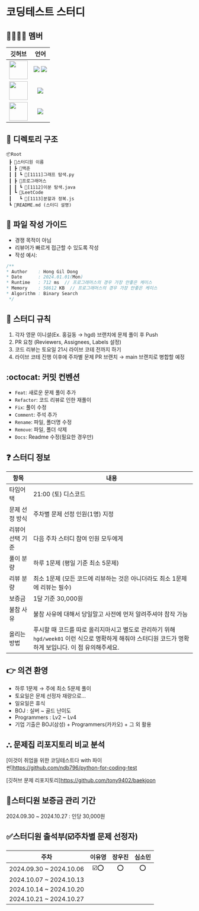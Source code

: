 # 코딩테스트 스터디

## 👨‍👨‍👧‍👦 멤버

| 깃허브 | 언어 |
|--------|:------:|
| <img src="https://avatars.githubusercontent.com/dnwls16071" width="50px;"> | <span><img src="https://img.shields.io/badge/Java-007396.svg?&style=for-the-badge&logo=Java&logoColor=white"/></span> <span><img src="https://img.shields.io/badge/Python-3776AB.svg?&style=for-the-badge&logo=Python&logoColor=white"/></span> |
| <img src="https://avatars.githubusercontent.com/dldbdud314" width="50px;"> | <span><img src="https://img.shields.io/badge/Python-3776AB.svg?&style=for-the-badge&logo=Python&logoColor=white"/></span> |
| <img src="https://avatars.githubusercontent.com/sominshim" width="50px;"> | <span><img src="https://img.shields.io/badge/Python-3776AB.svg?&style=for-the-badge&logo=Python&logoColor=white"/></span> |


## 📂 디렉토리 구조

```
📦Root
 ┣ 📂스터디원 이름
 ┃ ┣ 📂백준
 ┃ ┃ ┗ 📜[1111]그래프 탐색.py
 ┃ ┣ 📂프로그래머스
 ┃ ┃ ┗ 📜[1112]이분 탐색.java
 ┃ ┗ 📂LeetCode
 ┃   ┗ 📜[1113]분할과 정복.js
 ┗ 📜README.md (스터디 설명)
```

## 📝 파일 작성 가이드

- 경쟁 목적이 아님
- 리뷰어가 빠르게 접근할 수 있도록 작성
- 작성 예시:

```java
/**
* Author    : Hong Gil Dong
* Date      : 2024.01.01(Mon)
* Runtime   : 712 ms  // 프로그래머스의 경우 가장 안좋은 케이스
* Memory    : 58612 KB  // 프로그래머스의 경우 가장 안좋은 케이스
* Algorithm : Binary Search
 */
```

## 🚫 스터디 규칙

1. 각자 영문 이니셜(Ex. 홍길동 → hgd) 브랜치에 문제 풀이 후 Push
2. PR 요청 (Reviewers, Assignees, Labels 설정)
3. 코드 리뷰는 토요일 21시 라이브 코테 전까지 하기
4. 라이브 코테 진행 이후에 주차별 문제 PR 브랜치 → main 브랜치로 병합할 예정

## :octocat: 커밋 컨벤션

- `Feat`: 새로운 문제 풀이 추가
- `Refactor`: 코드 리뷰로 인한 재풀이
- `Fix`: 풀이 수정
- `Comment`: 주석 추가
- `Rename`: 파일, 폴더명 수정
- `Remove`: 파일, 폴더 삭제
- `Docs`: Readme 수정(필요한 경우만)

## ❓ 스터디 정보

| 항목 | 내용 |
|------|------|
| 타임어택 | 21:00 (토) 디스코드 |
| 문제 선정 방식 | 주차별 문제 선정 인원(1명) 지정 |
| 리뷰어 선택 기준 | 다음 주차 스터디 참여 인원 모두에게 |
| 풀이 분량 | 하루 1문제 (평일 기준 최소 5문제)  |
| 리뷰 분량 | 최소 1문제 (모든 코드에 리뷰하는 것은 아니더라도 최소 1문제에 리뷰는 필수) |
| 보증금 | 1달 기준 30,000원 |
| 불참 사유 | 불참 사유에 대해서 당일말고 사전에 먼저 알려주셔야 참작 가능 |
| 올리는 방법 | 푸시할 때 코드를 따로 올리지마시고 별도로 관리하기 위해 `hgd/week01` 이런 식으로 명확하게 해줘야 스터디원 코드가 명확하게 보입니다. 이 점 유의해주세요. |

## 👉 의견 환영

- 하루 1문제 → 주에 최소 5문제 풀이
- 토요일은 문제 선정자 재량으로...
- 일요일은 휴식
- BOJ : 실버 ~ 골드 난이도
- Programmers : Lv2 ~ Lv4
- 기업 기출은 BOJ(삼성) + Programmers(카카오) + 그 외 활용

## ⛬ 문제집 리포지토리 비교 분석

[이것이 취업을 위한 코딩테스트다 with 파이썬]https://github.com/ndb796/python-for-coding-test

[깃허브 문제 리포지토리]https://github.com/tony9402/baekjoon

## 💸스터디원 보증금 관리 기간

2024.09.30 ~ 2024.10.27 : 인당 30,000원

## ✅스터디원 출석부(☑️주차별 문제 선정자)

| 주차 | 이유영 | 장우진 | 심소민 | 
|:------:|:------:|:------:|:------:|
|2024.09.30 ~ 2024.10.06| ☑️⭕| ⭕ | ⭕ |
|2024.10.07 ~ 2024.10.13| |  |  |
|2024.10.14 ~ 2024.10.20| |  |  |
|2024.10.21 ~ 2024.10.27| |  |  |
